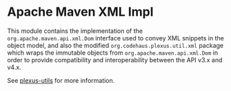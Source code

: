 <!---
 Licensed to the Apache Software Foundation (ASF) under one or more
 contributor license agreements.  See the NOTICE file distributed with
 this work for additional information regarding copyright ownership.
 The ASF licenses this file to You under the Apache License, Version 2.0
 (the "License"); you may not use this file except in compliance with
 the License.  You may obtain a copy of the License at

      http://www.apache.org/licenses/LICENSE-2.0

 Unless required by applicable law or agreed to in writing, software
 distributed under the License is distributed on an "AS IS" BASIS,
 WITHOUT WARRANTIES OR CONDITIONS OF ANY KIND, either express or implied.
 See the License for the specific language governing permissions and
 limitations under the License.
-->
Apache Maven XML Impl
=========================

This module contains the implementation of the `org.apache.maven.api.xml.Dom` interface used to convey XML snippets in the object model, and also the modified `org.codehaus.plexus.util.xml` package which wraps the immutable objects from `org.apache.maven.api.xml.Dom` in order to provide compatibility and interoperability between the API v3.x and v4.x.

See [plexus-utils](../plexus-utils/README.md) for more information.

